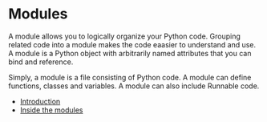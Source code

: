 # Modules

A module allows you to logically organize your Python code. Grouping related code into a module makes the code eaasier to understand and use. A module is a Python object with arbitrarily named attributes that you can bind and reference.

Simply, a module is a file consisting of Python code. A module can define functions, classes and variables. A module can also include Runnable code.


- [Introduction](introduction/introduction.py)
- [Inside the modules](inside-the-modules/entrypoint.py)